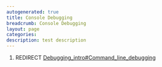 ```yaml
---
autogenerated: true
title: Console Debugging
breadcrumb: Console Debugging
layout: page
categories: 
description: test description
---
```


1.  REDIRECT [Debugging\_intro\#Command\_line\_debugging](Debugging_intro#Command_line_debugging )

